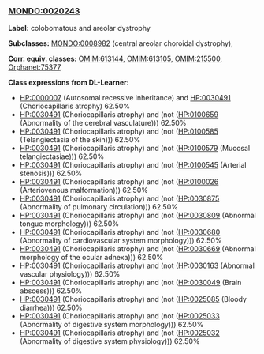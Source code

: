 
### [MONDO:0020243](http://purl.obolibrary.org/obo/MONDO_0020243)
**Label:** colobomatous and areolar dystrophy

**Subclasses:** [MONDO:0008982](http://purl.obolibrary.org/obo/MONDO_0008982) (central areolar choroidal dystrophy), 

**Corr. equiv. classes:** [OMIM:613144](http://purl.obolibrary.org/obo/OMIM_613144), [OMIM:613105](http://purl.obolibrary.org/obo/OMIM_613105), [OMIM:215500](http://purl.obolibrary.org/obo/OMIM_215500), [Orphanet:75377](http://www.orpha.net/ORDO/Orphanet_75377), 

**Class expressions from DL-Learner:**

- [HP:0000007](http://purl.obolibrary.org/obo/HP_0000007) (Autosomal recessive inheritance) and [HP:0030491](http://purl.obolibrary.org/obo/HP_0030491) (Choriocapillaris atrophy) 62.50%
- [HP:0030491](http://purl.obolibrary.org/obo/HP_0030491) (Choriocapillaris atrophy) and (not ([HP:0100659](http://purl.obolibrary.org/obo/HP_0100659) (Abnormality of the cerebral vasculature))) 62.50%
- [HP:0030491](http://purl.obolibrary.org/obo/HP_0030491) (Choriocapillaris atrophy) and (not ([HP:0100585](http://purl.obolibrary.org/obo/HP_0100585) (Telangiectasia of the skin))) 62.50%
- [HP:0030491](http://purl.obolibrary.org/obo/HP_0030491) (Choriocapillaris atrophy) and (not ([HP:0100579](http://purl.obolibrary.org/obo/HP_0100579) (Mucosal telangiectasiae))) 62.50%
- [HP:0030491](http://purl.obolibrary.org/obo/HP_0030491) (Choriocapillaris atrophy) and (not ([HP:0100545](http://purl.obolibrary.org/obo/HP_0100545) (Arterial stenosis))) 62.50%
- [HP:0030491](http://purl.obolibrary.org/obo/HP_0030491) (Choriocapillaris atrophy) and (not ([HP:0100026](http://purl.obolibrary.org/obo/HP_0100026) (Arteriovenous malformation))) 62.50%
- [HP:0030491](http://purl.obolibrary.org/obo/HP_0030491) (Choriocapillaris atrophy) and (not ([HP:0030875](http://purl.obolibrary.org/obo/HP_0030875) (Abnormality of pulmonary circulation))) 62.50%
- [HP:0030491](http://purl.obolibrary.org/obo/HP_0030491) (Choriocapillaris atrophy) and (not ([HP:0030809](http://purl.obolibrary.org/obo/HP_0030809) (Abnormal tongue morphology))) 62.50%
- [HP:0030491](http://purl.obolibrary.org/obo/HP_0030491) (Choriocapillaris atrophy) and (not ([HP:0030680](http://purl.obolibrary.org/obo/HP_0030680) (Abnormality of cardiovascular system morphology))) 62.50%
- [HP:0030491](http://purl.obolibrary.org/obo/HP_0030491) (Choriocapillaris atrophy) and (not ([HP:0030669](http://purl.obolibrary.org/obo/HP_0030669) (Abnormal morphology of the ocular adnexa))) 62.50%
- [HP:0030491](http://purl.obolibrary.org/obo/HP_0030491) (Choriocapillaris atrophy) and (not ([HP:0030163](http://purl.obolibrary.org/obo/HP_0030163) (Abnormal vascular physiology))) 62.50%
- [HP:0030491](http://purl.obolibrary.org/obo/HP_0030491) (Choriocapillaris atrophy) and (not ([HP:0030049](http://purl.obolibrary.org/obo/HP_0030049) (Brain abscess))) 62.50%
- [HP:0030491](http://purl.obolibrary.org/obo/HP_0030491) (Choriocapillaris atrophy) and (not ([HP:0025085](http://purl.obolibrary.org/obo/HP_0025085) (Bloody diarrhea))) 62.50%
- [HP:0030491](http://purl.obolibrary.org/obo/HP_0030491) (Choriocapillaris atrophy) and (not ([HP:0025033](http://purl.obolibrary.org/obo/HP_0025033) (Abnormality of digestive system morphology))) 62.50%
- [HP:0030491](http://purl.obolibrary.org/obo/HP_0030491) (Choriocapillaris atrophy) and (not ([HP:0025032](http://purl.obolibrary.org/obo/HP_0025032) (Abnormality of digestive system physiology))) 62.50%


